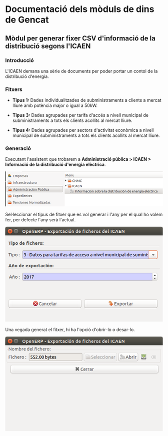 # Documentació dels mòduls de dins de Gencat

## Mòdul per generar fixer CSV d'informació de la distribució segons l'ICAEN

### Introducció

L'ICAEN demana una sèrie de documents per poder portar un contol de la
distribució d'energia.


### Fitxers

* **Tipus 1:** Dades individualitzades de subministraments a clients a mercat
lliure amb potència major o igual a 50kW.

* **Tipus 3:** Dades agrupades per tarifa d'accés a nivell municipal de
subministraments a tots els clients acollits al mercat lliure.

* **Tipus 4:** Dades agrupades per sectors d'activitat econòmica a nivell
municipal de subministraments a tots els clients acollits al mercat lliure.


### Generació

Executant l'assistent que trobarem a
**Administració pública > ICAEN > Informació de la distribució d'energia
elèctrica**.

![](../_static/adm-pub/icaen/icaen_1.png)

Sel·leccionar el tipus de fitxer que es vol generar i l'any
per el qual ho volem fer, per defecte l'any serà l'actual.

![](../_static/adm-pub/icaen/icaen_2.png)

Una vegada generat el fitxer, hi ha l'opció d'obrir-lo o desar-lo.

![](../_static/adm-pub/icaen/icaen_3.png)

